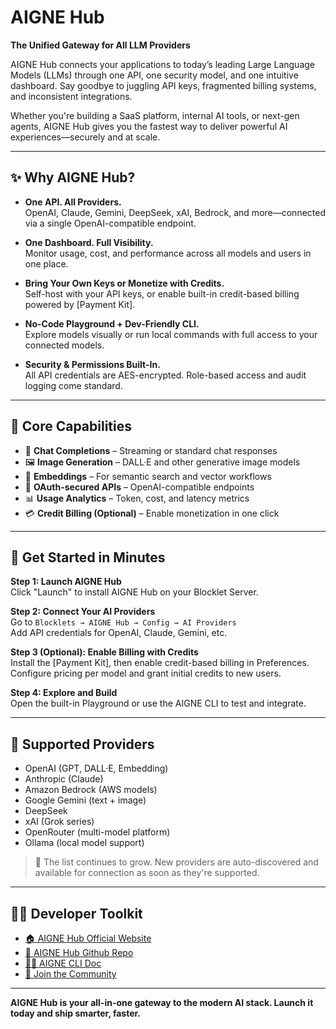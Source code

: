 # AIGNE Hub  
**The Unified Gateway for All LLM Providers**

AIGNE Hub connects your applications to today’s leading Large Language Models (LLMs) through one API, one security model, and one intuitive dashboard. Say goodbye to juggling API keys, fragmented billing systems, and inconsistent integrations.

Whether you're building a SaaS platform, internal AI tools, or next-gen agents, AIGNE Hub gives you the fastest way to deliver powerful AI experiences—securely and at scale.

---

## ✨ Why AIGNE Hub?

- **One API. All Providers.**  
  OpenAI, Claude, Gemini, DeepSeek, xAI, Bedrock, and more—connected via a single OpenAI-compatible endpoint.

- **One Dashboard. Full Visibility.**  
  Monitor usage, cost, and performance across all models and users in one place.

- **Bring Your Own Keys or Monetize with Credits.**  
  Self-host with your API keys, or enable built-in credit-based billing powered by [Payment Kit].

- **No-Code Playground + Dev-Friendly CLI.**  
  Explore models visually or run local commands with full access to your connected models.

- **Security & Permissions Built-In.**  
  All API credentials are AES-encrypted. Role-based access and audit logging come standard.

---

## 🧩 Core Capabilities

- 💬 **Chat Completions** – Streaming or standard chat responses  
- 🖼️ **Image Generation** – DALL·E and other generative image models  
- 🧠 **Embeddings** – For semantic search and vector workflows  
- 🔐 **OAuth-secured APIs** – OpenAI-compatible endpoints  
- 📊 **Usage Analytics** – Token, cost, and latency metrics  
- 💳 **Credit Billing (Optional)** – Enable monetization in one click  

---

## 🚀 Get Started in Minutes

**Step 1: Launch AIGNE Hub**  
Click "Launch" to install AIGNE Hub on your Blocklet Server.

**Step 2: Connect Your AI Providers**  
Go to `Blocklets → AIGNE Hub → Config → AI Providers`  
Add API credentials for OpenAI, Claude, Gemini, etc.

**Step 3 (Optional): Enable Billing with Credits**  
Install the [Payment Kit], then enable credit-based billing in Preferences.  
Configure pricing per model and grant initial credits to new users.

**Step 4: Explore and Build**  
Open the built-in Playground or use the AIGNE CLI to test and integrate.

---

## 🔌 Supported Providers

- OpenAI (GPT, DALL·E, Embedding)
- Anthropic (Claude)
- Amazon Bedrock (AWS models)
- Google Gemini (text + image)
- DeepSeek
- xAI (Grok series)
- OpenRouter (multi-model platform)
- Ollama (local model support)

> 🎯 The list continues to grow. New providers are auto-discovered and available for connection as soon as they're supported.

---


## 🧑‍💻 Developer Toolkit

- [🏠 AIGNE Hub Official Website](https://www.aigne.io/en/hub)
- [📘 AIGNE Hub Github Repo](https://github.com/AIGNE-io/aigne-hub)
- [🧑‍💻  AIGNE CLI Doc](https://www.arcblock.io/docs/aigne-framework/en/aigne-framework-api-aigne-cli-md)
- [💬 Join the Community](https://community.arcblock.io/discussions/boards/aigne)

---

**AIGNE Hub is your all-in-one gateway to the modern AI stack. Launch it today and ship smarter, faster.**


